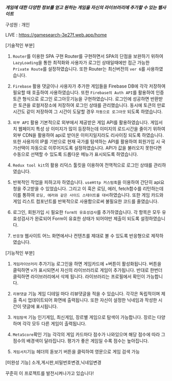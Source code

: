***게임에 대한 다양한 정보를 얻고 원하는 게임을 자신의 라이브러리에 추가할 수 있는 웹사이트***

구성원 : 개인

LIVE : https://gamesearch-3e27f.web.app/home 

[기술적인 부분]

1. ```Router```를 이용한 SPA 구현
Router를 구현하면서 SPA의 단점을 보완하기 위하여 ```LazyLoading```을 통한 최적화와 사용자가 로그인 상태일때에만 접근 가능한 ```Private Route```를 설정하였습니다. 또한 Router는 최신버전의 ```ver 6```를 사용하였습니다.


2. ```Firebase``` 활용
댓글이나 사용자가 추가한 게임들을 Firebase DB에 각각 저장하여 필요할 때 호출하여 사용하였습니다. 또한 ```Firebase의 Auth API```를 활용하여 인증토큰 형식으로 로그인 로그아웃기능을 구현하였습니다. 로그인에 성공하면 반환받은 토큰을 로컬저장소에 저장하여 로그인 상태를 관리했습니다. 동시에 토큰의 만료시간도 같이 저장하여 그 시간이 도달할 경우 ```자동으로 로그아웃``` 되도록 하였습니다.


3. ```외부 API``` 활용
기본적으로 외부에서 제공받은 게임 API를 활용하였습니다. 게임서치 웹페이지 특성 상 이미지가 많이 등장하는데 이미지의 로드시간을 줄이기 위하여 외부 CDN을 활용하여 api로 받아온 이미지일지라도 리사이징 되도록 하였습니다. 또한 사용자의 IP를 기반으로 현재 국가를 탐색하는 API를 활용하여 회원가입 시 국가선택이 자동으로 이루어지도록 설정하였습니다. API가 값을 불러오지 못한다면 수동으로 선택할 수 있도록 드롭다운 메뉴가 표시되도록 하였습니다.


4. ```Redux tool kit```의 활용
리덕스 툴킷을 이용하여 전역적으로 로그인 상태를 관리하였습니다.


5. 반복적인 작업을 피하고자 하였습니다.
```useHttp 커스텀훅```을 이용하여 간단히 api요청을 주고받을 수 있었습니다. 그리고 이 훅은 로딩, 에러, fetch함수를 리턴하는데 이를 통하여 ```로딩, 에러와 같은 사이드 스테이트를 대비```하였습니다. 또한 게임 카드와 게임 리스트 컴포넌트를 반복적으로 사용함으로써 불필요한 코드를 줄였습니다.


6. 로그인, 회원가입 시 필요한 ```form의 유효성검사```를 추가하였습니다.
각 항목은 모두 유효성검사가 완료되어 Form이 유효한 상태가 되어야만 제출이 되도록 설정하였습니다.


7. ```반응형``` 웹사이트
어느 화면에서나 컨텐츠를 제대로 볼 수 있도록 반응형으로 제작하였습니다.


[기능적인 부분]

1. ```게임라이브러리``` 추가기능
로그인을 하면 게임카드에 +버튼이 활성화됩니다. 버튼을 클릭하면 v가 표시되면서 자신의 라이브러리로 게임이 추가됩니다. 반대로 한번더 클릭하면 라이브러리에서 삭제 됩니다. 라이브러리는 프로필에서 확인이 가능합니다.


2. ```리뷰댓글``` 기능
게임 디테일 마다 리뷰댓글을 적을 수 있습니다. 각각은 독립적이며 제출 즉시 업데이트되어 화면에 출력됩니다. 또한 자신이 설정한 닉네임과 작성한 시간이 댓글에 표시됩니다.


3. ```게임탐색``` 기능
인기게임, 최신게임, 장르별 게임으로 탐색이 가능합니다. 장르는 다양하며 각각 모두 다른 게임이 출력됩니다.


4. ```MetaScore```확인 기능
각각의 게임 카드마다 점수가 나와있으며 해당 점수에 따라 그 점수의 배경색이 달라집니다. 평가가 좋은 게임일 수록 점수는 높아집니다.

5. ```게임서치```기능
헤더의 돋보기 버튼을 클릭하여 영문으로 게임 검색 가능


[미완성 기능]
소개,게시판,비밀번호변경,닉네임변경

꾸준히 이 프로젝트를 발전시켜나가고 있습니다!
